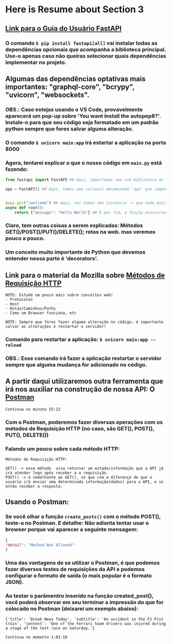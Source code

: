 # Here is Resume about Section 3

## [Link para o Guia do Usuário FastAPI](https://fastapi.tiangolo.com/tutorial/)

### O comando `$ pip install fastapi[all]` vai instalar todas as dependências opcionais que acompanha a biblioteca principal. Use-o apenas caso não queiras selecionar quais dependências implementar no projeto.

## Algumas das dependências optativas mais importantes: "graphql-core", "bcrypy", "uvicorn", "websockets".

### OBS.: Caso estejas usando o VS Code, provavelmente aparecerá um pop-up sobre 'You want install the autopep8?'. Instale-o para que seu código seja formatado em um padrão python sempre que fores salvar alguma alteração.

### O comando `$ uvicorn main:app` irá estartar a aplicação na porta 8000

### Agora, tentarei explicar o que o nosso código em `main.py` está fazendo:

```python
from fastapi import FastAPI ## Aqui, importamos uma sub-biblioteca do fastapi: a FastAPI -> que usamos para disponibilizar os métodos que usaremos a seguir.

app = FastAPI() ## Aqui, temos uma variavel denominada 'app' que comportará t0d0 o conteudo da sub-lib.


@app.get("/welcome") ## Aqui, nós temos uma instância -> que nada mais é do que um método que usamos para determinar uma rota.
async def root():
    return {"message": "Hello World"} ## E por fim, a função assincrona irá retornar uma mensagem dizendo "Hello World"
```

### Claro, tem outras coisas a serem explicadas: Métodos GET()/POST()/PUT()/DELETE(); rotas na web. mas veremos pouco a pouco.

### Um conceito muito importante de Python que devemos entender nessa parte é 'decorators'.

## Link para o material da Mozilla sobre [Métodos de Requisição HTTP](https://developer.mozilla.org/en-US/docs/Web/HTTP/Methods)

```
NOTE: Estude um pouco mais sobre conceitos web!
- Protocolos
- Host
- Rotas/Caminhos/Paths
- Como um Browser funciona, etc
```

`NOTE: Sempre que fores fazer alguma alteração no código, é importante salvar as alterações e restartar o servidor!`

### Comando para restartar a aplicação: `$ uvicorn main:app --reload`

### OBS.: Esse comando irá fazer a aplicação restartar o servidor sempre que alguma mudança for adicionado no código. 

## A partir daqui utilizaremos outra ferramenta que irá nos auxiliar na construção de nossa API: O [Postman](https://www.postman.com/downloads/)

`Continua no minuto 55:22`

### Com o Postman, poderemos fazer diversas operações com os métodos de Requisição HTTP (no caso, são GET(), POST(), PUT(), DELETE())

### Falando um pouco sobre cada método HTTP:

```
Métodos de Requisição HTTP:

GET() -> esse método  visa retornar um estado/informação que a API já irá atender logo após receber a a requisição.
POST() -> é semelhante ao GET(), só que com a diferença de que o usuário irá enviar uma determinada informação(dados) para a API, e só então receber a resposta.
```

## Usando o Postman:

### Se você olhar a função `create_posts()` com o método POST(), teste-a no Postman. E detalhe: Não adianta tentar usar o browser porque vai aparecer a seguinte mensagem:

```json
{
"detail": "Method Not Allowed"
}
```

### Uma das vantagens de se utilizar o Postman, é que podemos fazer diversos testes de requisições da API e podemos configurar o formato de saída (o mais popular é o formato JSON).

### Ao testar o parâmentro inserido na função created_post(), você poderá observar em seu terminar a impressão do que for colocado no Postman (deixarei um exemplo abaixo):

```uvicorn
{'title': 'Break News Today', 'subtitle': 'An accident in the F1 Pist train', 'content': 'One of the Ferrari team drivers was injured during a stage of the test race on Saturday.'}
```

`Continua no momento 1:01:10`
